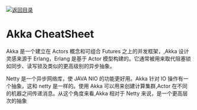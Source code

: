 [![返回目录](https://parg.co/UCb)](https://github.com/wxyyxc1992/Awesome-CheatSheet)

# Akka CheatSheet

Akka 是一个建立在 Actors 概念和可组合 Futures 之上的并发框架，,Akka 设计灵感来源于 Erlang，Erlang 是基于 Actor 模型构建的。它通常被用来取代阻塞锁如同步、读写锁及类似的更高级别的异步抽象。

Netty 是一个异步网络库，使 JAVA NIO 的功能更好用。Akka 针对 IO 操作有一个抽象，这和 netty 是一样的。使用 Akka 可以用来创建计算集群,Actor 在不同的机器之间传递消息。从这个角度来看,Akka 相对于 Netty 来说，是一个更高层次的抽象
